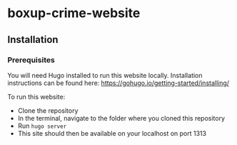 # boxup-crime-website

## Installation

### Prerequisites

You will need Hugo installed to run this website locally. Installation instructions can be found here: https://gohugo.io/getting-started/installing/

To run this website:

  - Clone the repository
  - In the terminal, navigate to the folder where you cloned this repository
  - Run `hugo server`
  - This site should then be available on your localhost on port 1313
